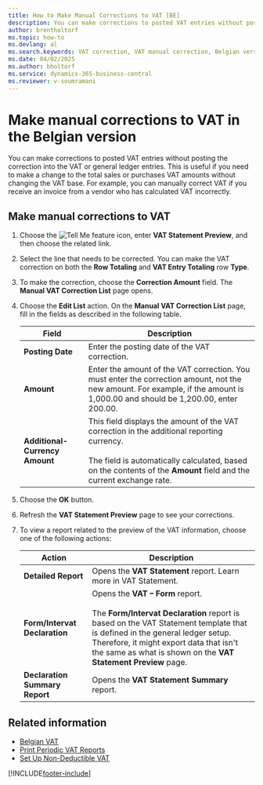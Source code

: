 ```yaml
---
title: How to Make Manual Corrections to VAT [BE]
description: You can make corrections to posted VAT entries without posting the correction into the VAT or general ledger entries. 
author: brentholtorf
ms.topic: how-to
ms.devlang: al
ms.search.keywords: VAT correction, VAT manual correction, Belgian version
ms.date: 04/02/2025
ms.author: bholtorf
ms.service: dynamics-365-business-central
ms.reviewer: v-soumramani
---
```


# Make manual corrections to VAT in the Belgian version

You can make corrections to posted VAT entries without posting the correction into the VAT or general ledger entries. This is useful if you need to make a change to the total sales or purchases VAT amounts without changing the VAT base. For example, you can manually correct VAT if you receive an invoice from a vendor who has calculated VAT incorrectly.  

## Make manual corrections to VAT  

1. Choose the ![Tell Me feature](../../media/ui-search/search_small.png "Tell me what you want to do") icon, enter **VAT Statement Preview**, and then choose the related link.  
1. Select the line that needs to be corrected. You can make the VAT correction on both the **Row Totaling** and **VAT Entry Totaling** row **Type**.  
1. To make the correction, choose the **Correction Amount** field. The **Manual VAT Correction List** page opens.  
1. Choose the **Edit List** action. On the **Manual VAT Correction List** page, fill in the fields as described in the following table.  

    |Field|Description|  
    |---------------------------------|---------------------------------------|  
    |**Posting Date**|Enter the posting date of the VAT correction.|  
    |**Amount**|Enter the amount of the VAT correction. You must enter the correction amount, not the new amount. For example, if the amount is 1,000.00 and should be 1,200.00, enter 200.00.|  
    |**Additional-Currency Amount**|This field displays the amount of the VAT correction in the additional reporting currency.<br><br/> The field is automatically calculated, based on the contents of the **Amount** field and the current exchange rate.|  

1. Choose the **OK** button.  
1. Refresh the **VAT Statement Preview** page to see your corrections.  
1. To view a report related to the preview of the VAT information, choose one of the following actions:  

    |Action|Description|  
    |------------|---------------------------------------|  
    |**Detailed Report**|Opens the **VAT Statement** report. Learn more in VAT Statement.|  
    |**Form/Intervat Declaration**|Opens the **VAT – Form** report.<br><br/> The **Form/Intervat Declaration** report is based on the VAT Statement template that is defined in the general ledger setup. Therefore, it might export data that isn't the same as what is shown on the **VAT Statement Preview** page.|  
    |**Declaration Summary Report**|Opens the **VAT Statement Summary** report.|  

## Related information

- [Belgian VAT](belgian-vat.md)
- [Print Periodic VAT Reports](how-to-print-periodic-vat-reports.md)
- [Set Up Non-Deductible VAT](how-to-set-up-non-deductible-vat.md)

[!INCLUDE[footer-include](../../includes/footer-banner.md)]
